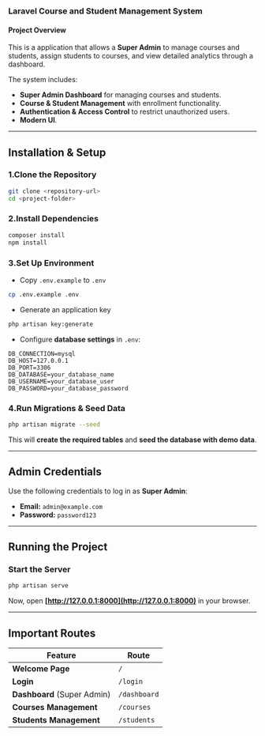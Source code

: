 ### **Laravel Course and Student Management System**

#### **Project Overview**

This is a application that allows a **Super Admin** to manage courses and students, assign students to courses, and view detailed analytics through a dashboard.

The system includes:

- **Super Admin Dashboard** for managing courses and students.
- **Course & Student Management** with enrollment functionality.
- **Authentication & Access Control** to restrict unauthorized users.
- **Modern UI**.

---

## **Installation & Setup**

### **1️.Clone the Repository**

```sh
git clone <repository-url>
cd <project-folder>
```

### **2️.Install Dependencies**

```sh
composer install
npm install
```

### **3️.Set Up Environment**

- Copy `.env.example` to `.env`

```sh
cp .env.example .env
```

- Generate an application key

```sh
php artisan key:generate
```

- Configure **database settings** in `.env`:

```env
DB_CONNECTION=mysql
DB_HOST=127.0.0.1
DB_PORT=3306
DB_DATABASE=your_database_name
DB_USERNAME=your_database_user
DB_PASSWORD=your_database_password
```

### **4️.Run Migrations & Seed Data**

```sh
php artisan migrate --seed
```

This will **create the required tables** and **seed the database with demo data**.

---

## **Admin Credentials**

Use the following credentials to log in as **Super Admin**:

- **Email:** `admin@example.com`
- **Password:** `password123`

---

## **Running the Project**

### **Start the Server**

```sh
php artisan serve
```

Now, open **[http://127.0.0.1:8000](http://127.0.0.1:8000)** in your browser.

---


## **Important Routes**

| Feature | Route |
|---------|----------------|
| **Welcome Page** | `/` |
| **Login** | `/login` |
| **Dashboard** (Super Admin) | `/dashboard` |
| **Courses Management** | `/courses` |
| **Students Management** | `/students` |

